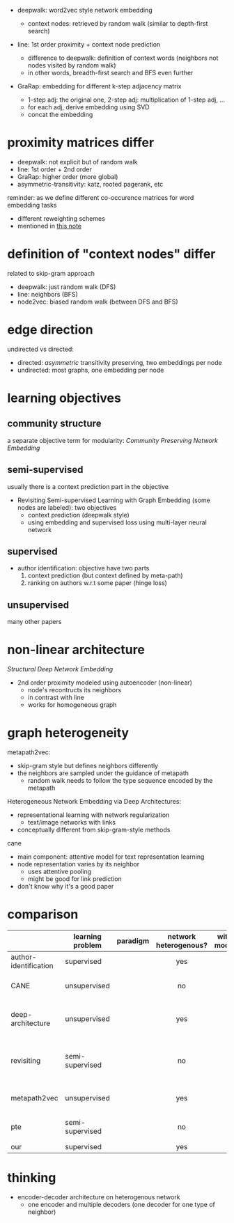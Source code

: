 - deepwalk: word2vec style network embedding
  - context nodes: retrieved by random walk (similar to depth-first search)

- line: 1st order proximity + context node prediction
  - difference to deepwalk: definition of context words (neighbors not nodes visited by random walk)
  - in other words, breadth-first search and BFS even further

- GraRap: embedding for different k-step adjacency matrix
  - 1-step adj: the original one, 2-step adj: multiplication of 1-step adj, ...
  - for each adj, derive embedding using SVD
  - concat the embedding


# proximity matrices differ

- deepwalk: not explicit but of random walk
- line: 1st order + 2nd order
- GraRap: higher order (more global)
- asymmetric-transitivity: katz, rooted pagerank, etc

reminder: as we define different co-occurence matrices for word embedding tasks

- different reweighting schemes
- mentioned in [this note](https://github.com/xiaohan2012/daily-reading/blob/master/july/word-embedding-by-sanjeev-arora.md)

# definition of "context nodes" differ

related to skip-gram approach

- deepwalk: just random walk (DFS)
- line: neighbors (BFS)
- node2vec: biased random walk (between DFS and BFS)

# edge direction

undirected vs directed:

- directed: *asymmetric* transitivity preserving, two embeddings per node
- undirected: most graphs, one embedding per node

# 

# learning objectives

## community structure

a separate objective term for modularity: *Community Preserving Network Embedding*

## semi-supervised 

usually there is a context prediction part in the objective

- Revisiting Semi-supervised Learning with Graph Embedding (some nodes are labeled): two objectives
  - context prediction (deepwalk style)
  - using embedding and supervised loss using multi-layer neural network

## supervised

- author identification: objective have two parts
  1. context prediction (but context defined by meta-path)
  2. ranking on authors w.r.t some paper (hinge loss)

## unsupervised

many other papers

# non-linear architecture

*Structural Deep Network Embedding*

- 2nd order proximity modeled using autoencoder (non-linear)
  - node's recontructs its neighbors
  - in contrast with line
  - works for homogeneous graph



# graph heterogeneity

metapath2vec:

- skip-gram style but defines neighbors differently
- the neighbors are sampled under the guidance of metapath
  - random walk needs to follow the type sequence encoded by the metapath

Heterogeneous Network Embedding via Deep Architectures: 

- representational learning with network regularization
  - text/image networks with links
- conceptually different from skip-gram-style methods

cane

- main component: attentive model for text representation learning
- node representation varies by its neighbor
  - uses attentive pooling
  - might be good for link prediction
- don't know why it's a good paper

# comparison

|                       | learning problem | paradigm | network heterogenous? | with text modeling? | methodology                                      |
|-----------------------|------------------|----------|:---------------------:|:-------------------:|--------------------------------------------------|
| author-identification | supervised       |          | yes                   | no                  | skip-gram + ranking loss                         |
| CANE                  | unsupervised     |          | no                    | yes                 | skip-gram + attentive pooling                    |
| deep-architecture     | unsupervised     |          | yes                   | yes                 | representation learning with network regularizer |
| revisiting            | semi-supervised  |          | no                    | yes                 | semi-supervised graph learning + neural network  |
| metapath2vec          | unsupervised     |          | yes                   | no                  | skip-gram with guided random walk                |
| pte                   | semi-supervised  |          | no                    | yes                 | skip-gram on transformed graphs                  |
| our                   | supervised       |          | yes                   | yes                 |                                                  |


# thinking

- encoder-decoder architecture on heterogenous network
  - one encoder and multiple decoders (one decoder for one type of neighbor)

